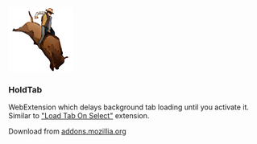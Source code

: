 ![Logo](ext/icon.png)

### HoldTab

WebExtension which delays background tab loading until you activate it. Similar to ["Load Tab On Select"](https://addons.mozilla.org/en-US/firefox/addon/load-tab-on-select/) extension.

Download from [addons.mozillia.org](https://addons.mozilla.org/en-US/firefox/addon/holdtab/)